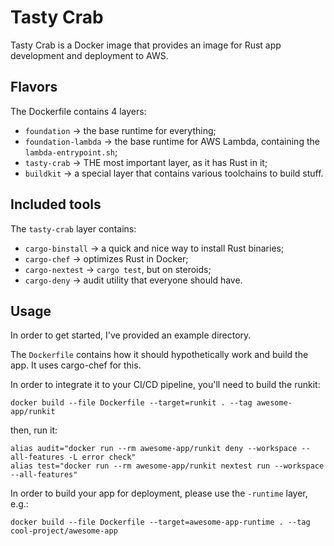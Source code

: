# Tasty Crab

Tasty Crab is a Docker image that provides an image for Rust app development and
deployment to AWS.

## Flavors

The Dockerfile contains 4 layers:

- `foundation` -> the base runtime for everything;
- `foundation-lambda` -> the base runtime for AWS Lambda, containing the
  `lambda-entrypoint.sh`;
- `tasty-crab` -> THE most important layer, as it has Rust in it;
- `buildkit` -> a special layer that contains various toolchains to build stuff.

## Included tools

The `tasty-crab` layer contains:

- `cargo-binstall` -> a quick and nice way to install Rust binaries;
- `cargo-chef` -> optimizes Rust in Docker;
- `cargo-nextest` -> `cargo test`, but on steroids;
- `cargo-deny` -> audit utility that everyone should have.

## Usage

In order to get started, I've provided an example directory.

The `Dockerfile` contains how it should hypothetically work and build the app.
It uses cargo-chef for this.

In order to integrate it to your CI/CD pipeline, you'll need to build the
runkit:

```
docker build --file Dockerfile --target=runkit . --tag awesome-app/runkit
```

then, run it:

```
alias audit="docker run --rm awesome-app/runkit deny --workspace --all-features -L error check"
alias test="docker run --rm awesome-app/runkit nextest run --workspace --all-features"
```

In order to build your app for deployment, please use the `-runtime` layer,
e.g.:

```
docker build --file Dockerfile --target=awesome-app-runtime . --tag cool-project/awesome-app
```
